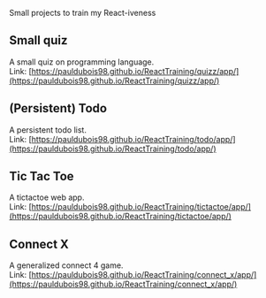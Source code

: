 Small projects to train my React-iveness

## Small quiz
A small quiz on programming language.<br>
Link: [https://pauldubois98.github.io/ReactTraining/quizz/app/](https://pauldubois98.github.io/ReactTraining/quizz/app/)

## (Persistent) Todo
A persistent todo list.<br>
Link: [https://pauldubois98.github.io/ReactTraining/todo/app/](https://pauldubois98.github.io/ReactTraining/todo/app/)<br>

## Tic Tac Toe
A tictactoe web app.<br>
Link: [https://pauldubois98.github.io/ReactTraining/tictactoe/app/](https://pauldubois98.github.io/ReactTraining/tictactoe/app/)<br>

## Connect X
A generalized connect 4 game.<br>
Link: [https://pauldubois98.github.io/ReactTraining/connect_x/app/](https://pauldubois98.github.io/ReactTraining/connect_x/app/)<br>
